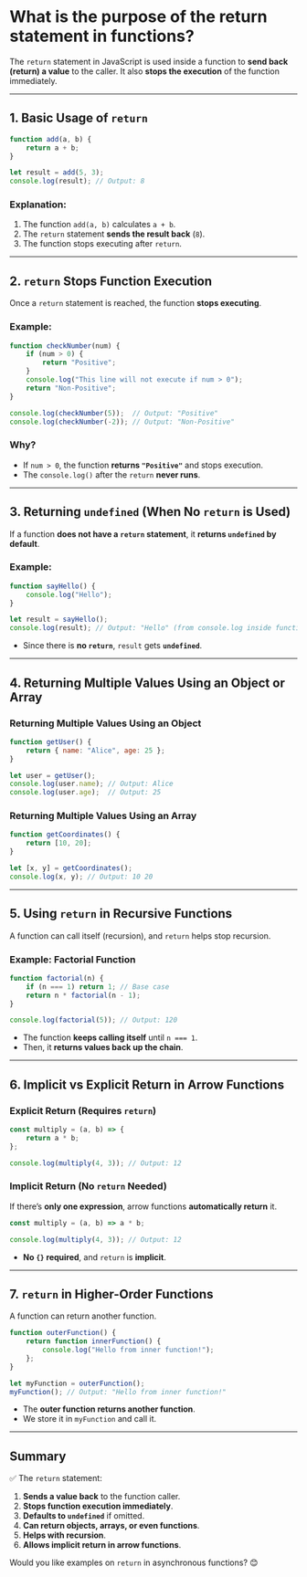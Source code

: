 # What is the purpose of the return statement in functions?

The `return` statement in JavaScript is used inside a function to **send back (return) a value** to the caller. It also **stops the execution** of the function immediately.

---

## **1. Basic Usage of `return`**
```javascript
function add(a, b) {
    return a + b; 
}

let result = add(5, 3);
console.log(result); // Output: 8
```
### **Explanation:**
1. The function `add(a, b)` calculates `a + b`.
2. The `return` statement **sends the result back** (`8`).
3. The function stops executing after `return`.

---

## **2. `return` Stops Function Execution**
Once a `return` statement is reached, the function **stops executing**.

### **Example:**
```javascript
function checkNumber(num) {
    if (num > 0) {
        return "Positive";
    }
    console.log("This line will not execute if num > 0");
    return "Non-Positive";
}

console.log(checkNumber(5));  // Output: "Positive"
console.log(checkNumber(-2)); // Output: "Non-Positive"
```
### **Why?**
- If `num > 0`, the function **returns `"Positive"`** and stops execution.
- The `console.log()` after the `return` **never runs**.

---

## **3. Returning `undefined` (When No `return` is Used)**
If a function **does not have a `return` statement**, it **returns `undefined` by default**.

### **Example:**
```javascript
function sayHello() {
    console.log("Hello");
}

let result = sayHello();
console.log(result); // Output: "Hello" (from console.log inside function), then "undefined"
```
- Since there is **no `return`**, `result` gets **`undefined`**.

---

## **4. Returning Multiple Values Using an Object or Array**
### **Returning Multiple Values Using an Object**
```javascript
function getUser() {
    return { name: "Alice", age: 25 };
}

let user = getUser();
console.log(user.name); // Output: Alice
console.log(user.age);  // Output: 25
```

### **Returning Multiple Values Using an Array**
```javascript
function getCoordinates() {
    return [10, 20];
}

let [x, y] = getCoordinates();
console.log(x, y); // Output: 10 20
```

---

## **5. Using `return` in Recursive Functions**
A function can call itself (recursion), and `return` helps stop recursion.

### **Example: Factorial Function**
```javascript
function factorial(n) {
    if (n === 1) return 1; // Base case
    return n * factorial(n - 1);
}

console.log(factorial(5)); // Output: 120
```
- The function **keeps calling itself** until `n === 1`.
- Then, it **returns values back up the chain**.

---

## **6. Implicit vs Explicit Return in Arrow Functions**
### **Explicit Return (Requires `return`)**
```javascript
const multiply = (a, b) => {
    return a * b;
};

console.log(multiply(4, 3)); // Output: 12
```

### **Implicit Return (No `return` Needed)**
If there’s **only one expression**, arrow functions **automatically return** it.

```javascript
const multiply = (a, b) => a * b;

console.log(multiply(4, 3)); // Output: 12
```
- **No `{}` required**, and `return` is **implicit**.

---

## **7. `return` in Higher-Order Functions**
A function can return another function.

```javascript
function outerFunction() {
    return function innerFunction() {
        console.log("Hello from inner function!");
    };
}

let myFunction = outerFunction();
myFunction(); // Output: "Hello from inner function!"
```
- The **outer function returns another function**.
- We store it in `myFunction` and call it.

---

## **Summary**
✅ The `return` statement:
1. **Sends a value back** to the function caller.  
2. **Stops function execution immediately**.  
3. **Defaults to `undefined`** if omitted.  
4. **Can return objects, arrays, or even functions**.  
5. **Helps with recursion**.  
6. **Allows implicit return in arrow functions**.  

Would you like examples on `return` in asynchronous functions? 😊